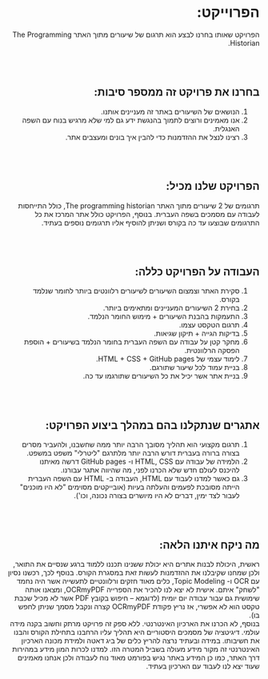 <div dir="rtl">

# הפרוייקט:
הפרויקט שאותו בחרנו לבצע הוא תרגום של שיעורים מתוך האתר The Programming Historian.

<br/><br/>

## בחרנו את פרויקט זה ממספר סיבות:
1. הנושאים של השיעורים באתר זה מעניינים אותנו.
2. אנו מאמינים ורוצים לתמוך בהנגשת ידע גם למי שלא מרגיש בנוח עם השפה האנגלית.
3. רצינו לנצל את ההזדמנות כדי להבין איך בונים ומעצבים אתר.

<br/><br/>

## הפרויקט שלנו מכיל:
תרגומים של 2 שיעורים מתוך האתר The programming historian, כולל התייחסות לעבודה עם מסמכים בשפה העברית. בנוסף, הפרויקט כולל אתר המרכז את כל התרגומים שבוצעו עד כה בקורס ושניתן להוסיף אליו תרגומים נוספים בעתיד.

<br/><br/>

## העבודה על הפרויקט כללה:
1. סקירת האתר וצמצום השיעורים לשיעורים רלוונטים ביותר לחומר שנלמד בקורס.
2. בחירת 2 השיעורים המעניינים ומתאימים ביותר.
3. התעמקות בהבנת השיעורים + מימוש החומר הנלמד.
4. תרגום הטקסט עצמו.
5. בדיקות הגייה + תיקון שגיאות.
6. מחקר קטן על עבודה עם השפה העברית בחומר הנלמד בשיעורים + הוספת הפסקה הרלוונטית.
7. לימוד עצמי של HTML + CSS + GitHub pages.
8. בניית עמוד לכל שיעור שתורגם.
9. בניית אתר אשר יכיל את כל השיעורים שתורגמו עד כה.

<br/><br/>

## אתגרים שנתקלנו בהם במהלך ביצוע הפרויקט:
1. תרגום מקצועי הוא תהליך מסובך הרבה יותר ממה שחשבנו, ולהעביר מסרים בצורה ברורה בעברית דורש הרבה יותר מלתרגם "ליטרלי" משפט במשפט.
2. הלמידה של עבודה עם HTML, CSS ו- GitHub pages דרשה מאיתנו להיכנס לעולם חדש שלא הכרנו לפני, מה שהיווה אתגר עבורנו.
3. גם כאשר למדנו לעבוד עם HTML, העבודה ב- HTML עם השפה העברית הייתה מסובכת לפעמים והעלתה בעיות (אובייקטים מסוימים "לא היו מוכנים" לעבור לצד ימין, דברים לא היו מיושרים בצורה נכונה, וכו').

<br/><br/>

## מה ניקח איתנו הלאה:
ראשית, היכולת לבנות אתרים היא יכולת ששנינו תכננו ללמוד ברגע שנסיים את התואר, ולכן שמחנו שקיבלנו את ההזדמנות לעשות זאת במסגרת הקורס. בנוסף לכך, רכשנו נסיון עם  OCR ו- Topic Modeling, כלים מאוד חזקים ורלוונטיים לתעשייה אשר היה נחמד "לשחק" איתם. אישית לא יצא לנו להכיר את הספרייה OCRmyPDF, ומצאנו אותה שימושית גם עבור עבודה יום יומית (לדוגמא – חיפוש בקובץ PDF אשר לא מכיל שכבת טקסט הוא לא אפשרי, אז נריץ פקודת OCRmyPDF קצרה ונקבל מסמך שניתן לחפש בו).
<br/>
בנוסף, לא הכרנו את הארכיון האינטרנטי. ללא ספק זה פרויקט מרתק וחשוב בקנה מידה עולמי. דיגיטציה של מסמכים היסטוריים היא תהליך עליו הרחבנו בתחילת הקורס והבנו את חשיבותו. במידה ובעתיד נרצה להריץ כלים של ביג דאטה ולמידת מכונה הארכיון האינטרנטי זה מקור מידע מעולה בשביל המטרה הזו. למדנו לכרות המון מידע במהירות דרך האתר, כמו כן  המידע באתר נגיש בפורמט מאוד נוח לעבודה ולכן אנחנו מאמינים שעוד יצא לנו לעבוד עם הארכיון בעתיד.
